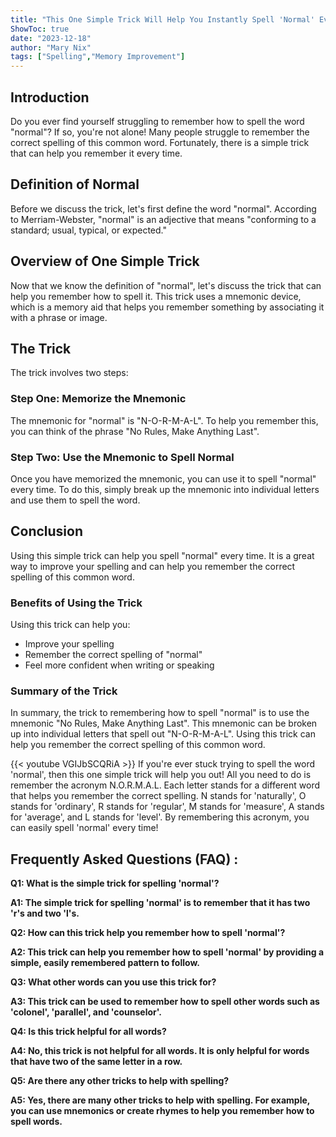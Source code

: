 ```yaml
---
title: "This One Simple Trick Will Help You Instantly Spell 'Normal' Every Time!"
ShowToc: true 
date: "2023-12-18"
author: "Mary Nix" 
tags: ["Spelling","Memory Improvement"]
---
```

## Introduction 
Do you ever find yourself struggling to remember how to spell the word "normal"? If so, you're not alone! Many people struggle to remember the correct spelling of this common word. Fortunately, there is a simple trick that can help you remember it every time. 

## Definition of Normal
Before we discuss the trick, let's first define the word "normal". According to Merriam-Webster, "normal" is an adjective that means "conforming to a standard; usual, typical, or expected." 

## Overview of One Simple Trick
Now that we know the definition of "normal", let's discuss the trick that can help you remember how to spell it. This trick uses a mnemonic device, which is a memory aid that helps you remember something by associating it with a phrase or image. 

## The Trick
The trick involves two steps: 

### Step One: Memorize the Mnemonic 
The mnemonic for "normal" is "N-O-R-M-A-L". To help you remember this, you can think of the phrase "No Rules, Make Anything Last". 

### Step Two: Use the Mnemonic to Spell Normal 
Once you have memorized the mnemonic, you can use it to spell "normal" every time. To do this, simply break up the mnemonic into individual letters and use them to spell the word. 

## Conclusion
Using this simple trick can help you spell "normal" every time. It is a great way to improve your spelling and can help you remember the correct spelling of this common word. 

### Benefits of Using the Trick 
Using this trick can help you: 
- Improve your spelling 
- Remember the correct spelling of "normal" 
- Feel more confident when writing or speaking 

### Summary of the Trick
In summary, the trick to remembering how to spell "normal" is to use the mnemonic "No Rules, Make Anything Last". This mnemonic can be broken up into individual letters that spell out "N-O-R-M-A-L". Using this trick can help you remember the correct spelling of this common word.

{{< youtube VGIJbSCQRiA >}} 
If you're ever stuck trying to spell the word 'normal', then this one simple trick will help you out! All you need to do is remember the acronym N.O.R.M.A.L. Each letter stands for a different word that helps you remember the correct spelling. N stands for 'naturally', O stands for 'ordinary', R stands for 'regular', M stands for 'measure', A stands for 'average', and L stands for 'level'. By remembering this acronym, you can easily spell 'normal' every time!

## Frequently Asked Questions (FAQ) :
**Q1: What is the simple trick for spelling 'normal'?**

**A1: The simple trick for spelling 'normal' is to remember that it has two 'r's and two 'l's.**

**Q2: How can this trick help you remember how to spell 'normal'?**

**A2: This trick can help you remember how to spell 'normal' by providing a simple, easily remembered pattern to follow.**

**Q3: What other words can you use this trick for?**

**A3: This trick can be used to remember how to spell other words such as 'colonel', 'parallel', and 'counselor'.**

**Q4: Is this trick helpful for all words?**

**A4: No, this trick is not helpful for all words. It is only helpful for words that have two of the same letter in a row.**

**Q5: Are there any other tricks to help with spelling?**

**A5: Yes, there are many other tricks to help with spelling. For example, you can use mnemonics or create rhymes to help you remember how to spell words.**





